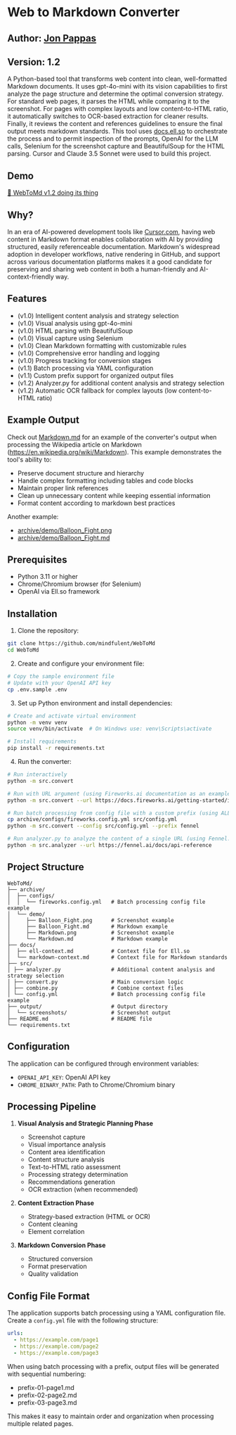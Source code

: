 # Web to Markdown Converter

## Author: [Jon Pappas](https://github.com/mindfulent)

## Version: 1.2

A Python-based tool that transforms web content into clean, well-formatted Markdown documents. It uses gpt-4o-mini with its vision capabilities to first analyze the page structure and determine the optimal conversion strategy. For standard web pages, it parses the HTML while comparing it to the screenshot. For pages with complex layouts and low content-to-HTML ratio, it automatically switches to OCR-based extraction for cleaner results. Finally, it reviews the content and references guidelines to ensure the final output meets markdown standards. This tool uses [docs.ell.so](https://docs.ell.so) to orchestrate the process and to permit inspection of the prompts, OpenAI for the LLM calls, Selenium for the screenshot capture and BeautifulSoup for the HTML parsing. Cursor and Claude 3.5 Sonnet were used to build this project.

## Demo

[🎥 WebToMd v1.2 doing its thing](https://www.youtube.com/watch?v=l5HwWBVMTvw)

## Why?

In an era of AI-powered development tools like [Cursor.com](https://cursor.sh), having web content in Markdown format enables collaboration with AI by providing structured, easily referenceable documentation. Markdown's widespread adoption in developer workflows, native rendering in GitHub, and support across various documentation platforms makes it a good candidate for preserving and sharing web content in both a human-friendly and AI-context-friendly way.

## Features

- (v1.0) Intelligent content analysis and strategy selection
- (v1.0) Visual analysis using gpt-4o-mini
- (v1.0) HTML parsing with BeautifulSoup
- (v1.0) Visual capture using Selenium
- (v1.0) Clean Markdown formatting with customizable rules
- (v1.0) Comprehensive error handling and logging
- (v1.0) Progress tracking for conversion stages
- (v1.1) Batch processing via YAML configuration
- (v1.1) Custom prefix support for organized output files
- (v1.2) Analyzer.py for additional content analysis and strategy selection
- (v1.2) Automatic OCR fallback for complex layouts (low content-to-HTML ratio)

## Example Output

Check out [Markdown.md](archive/demo/Markdown.md) for an example of the converter's output when processing the Wikipedia article on Markdown (<https://en.wikipedia.org/wiki/Markdown>). This example demonstrates the tool's ability to:

- Preserve document structure and hierarchy
- Handle complex formatting including tables and code blocks
- Maintain proper link references
- Clean up unnecessary content while keeping essential information
- Format content according to markdown best practices

Another example: 

 - [archive/demo/Balloon_Fight.png][balloon-png]
 - [archive/demo/Balloon_Fight.md][balloon-md]

[balloon-png]: archive/demo/Balloon_Fight.png
[balloon-md]: archive/demo/Balloon_Fight.md

## Prerequisites

- Python 3.11 or higher
- Chrome/Chromium browser (for Selenium)
- OpenAI via Ell.so framework

## Installation

1. Clone the repository:

```bash
git clone https://github.com/mindfulent/WebToMd
cd WebToMd
```

2. Create and configure your environment file:

```bash
# Copy the sample environment file
# Update with your OpenAI API key
cp .env.sample .env
```

3. Set up Python environment and install dependencies:

```bash
# Create and activate virtual environment
python -m venv venv
source venv/bin/activate  # On Windows use: venv\Scripts\activate

# Install requirements
pip install -r requirements.txt
```

4. Run the converter:
```bash
# Run interactively
python -m src.convert

# Run with URL argument (using Fireworks.ai documentation as an example)
python -m src.convert --url https://docs.fireworks.ai/getting-started/introduction 

# Run batch processing from config file with a custom prefix (using ALL of Fireworks.ai documentation as an example, 97 pages)
cp archive/configs/fireworks.config.yml src/config.yml
python -m src.convert --config src/config.yml --prefix fennel

# Run analyzer.py to analyze the content of a single URL (using Fennel.ai API as an example 7.34% text-to-HTML ratio)
python -m src.analyzer --url https://fennel.ai/docs/api-reference
```

## Project Structure

```text
WebToMd/
├── archive/
│  ├── configs/
│  │  └── fireworks.config.yml   # Batch processing config file example
│  └── demo/
│     ├── Balloon_Fight.png      # Screenshot example
│     ├── Balloon_Fight.md       # Markdown example   
│     ├── Markdown.png           # Screenshot example
│     └── Markdown.md            # Markdown example
├── docs/
│  ├── ell-context.md            # Context file for Ell.so
│  └── markdown-context.md       # Context file for Markdown standards
├── src/
│ ├── analyzer.py                # Additional content analysis and strategy selection
│ ├── convert.py                 # Main conversion logic
│ ├── combine.py                 # Combine context files
│ └── config.yml                 # Batch processing config file example
├── output/                      # Output directory
│  └── screenshots/              # Screenshot output
├── README.md                    # README file
└── requirements.txt
```

## Configuration

The application can be configured through environment variables:

- `OPENAI_API_KEY`: OpenAI API key
- `CHROME_BINARY_PATH`: Path to Chrome/Chromium binary

## Processing Pipeline

1. **Visual Analysis and Strategic Planning Phase**
   - Screenshot capture
   - Visual importance analysis
   - Content area identification
   - Content structure analysis
   - Text-to-HTML ratio assessment
   - Processing strategy determination
   - Recommendations generation   
   - OCR extraction (when recommended)

2. **Content Extraction Phase**
   - Strategy-based extraction (HTML or OCR)
   - Content cleaning
   - Element correlation

3. **Markdown Conversion Phase**
   - Structured conversion
   - Format preservation
   - Quality validation

## Config File Format

The application supports batch processing using a YAML configuration file. Create a `config.yml` file with the following structure:

```yaml
urls:
  - https://example.com/page1
  - https://example.com/page2
  - https://example.com/page3
```

When using batch processing with a prefix, output files will be generated with sequential numbering:

- prefix-01-page1.md
- prefix-02-page2.md
- prefix-03-page3.md

This makes it easy to maintain order and organization when processing multiple related pages.
